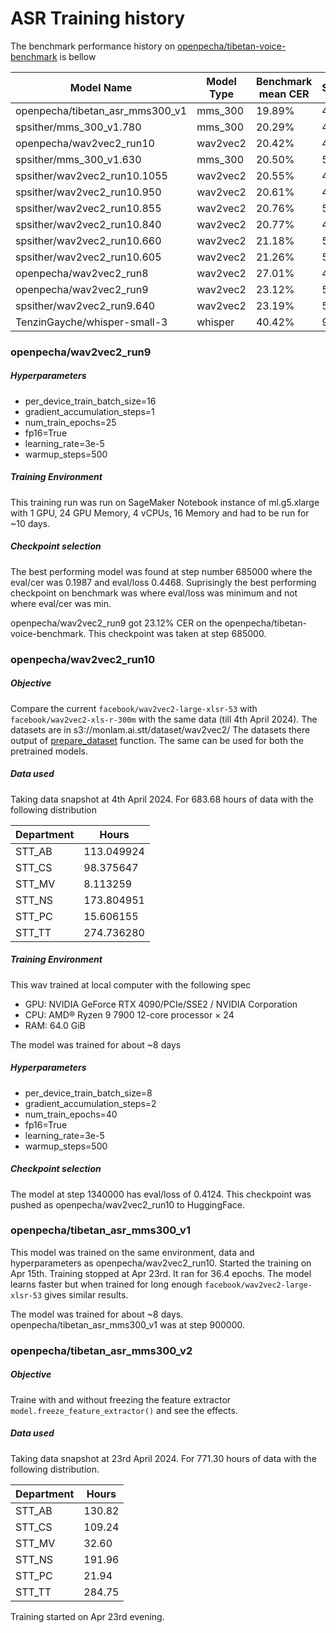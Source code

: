 
# ASR Training history

The benchmark performance history on [openpecha/tibetan-voice-benchmark](https://huggingface.co/datasets/openpecha/tibetan-voice-benchmark) is bellow

|Model Name	| Model Type          |Benchmark mean CER |STT_AB | STT_CS | STT_MV | STT_NS | STT_TT |
|-----------|---------------------|-------------------|-------|--------|--------|--------|--------|
| openpecha/tibetan_asr_mms300_v1 | mms_300  | 19.89% | 4.71% | 33.63% | 24.72% | 21.90% |  9.44% |
| spsither/mms_300_v1.780         | mms_300  | 20.29% | 4.63% | 34.09% | 25.70% | 22.21% |  9.75% |
| openpecha/wav2vec2_run10        | wav2vec2 | 20.42% | 4.78% | 34.42% | 25.86% | 22.21% |  9.72% |
| spsither/mms_300_v1.630         | mms_300  | 20.50% | 5.32% | 34.36% | 25.68% | 22.15% |  9.92% |
| spsither/wav2vec2_run10.1055    | wav2vec2 | 20.55% | 4.73% | 34.57% | 26.44% | 22.08% |  9.79% |
| spsither/wav2vec2_run10.950     | wav2vec2 | 20.61% | 4.74% | 34.52% | 26.42% | 22.30% |  9.95% |
| spsither/wav2vec2_run10.855     | wav2vec2 | 20.76% | 5.12% | 34.63% | 26.81% | 22.26% |  9.91% |
| spsither/wav2vec2_run10.840     | wav2vec2 | 20.77% | 4.80% | 34.65% | 26.96% | 22.29% | 10.05% |
| spsither/wav2vec2_run10.660     | wav2vec2 | 21.18% | 5.35% | 35.13% | 27.37% | 22.62% | 10.32% |
| spsither/wav2vec2_run10.605     | wav2vec2 | 21.26% | 5.36% | 35.59% | 27.40% | 22.48% | 10.22% |
| openpecha/wav2vec2_run8	      | wav2vec2 | 27.01% | 4.09% | 41.45% | 42.05% | 27.43% | 14.73% |
| openpecha/wav2vec2_run9         | wav2vec2 | 23.12% | 5.55% | 35.68% | 35.58% | 22.96% | 11.20% |
| spsither/wav2vec2_run9.640      | wav2vec2 | 23.19% | 5.51% | 35.79% | 35.86% | 23.00% | 23.00% |
| TenzinGayche/whisper-small-3    | whisper  | 40.42% | 9.21% | 51.00% | 80.67% | 34.71% | 22.64% |

### openpecha/wav2vec2_run9

##### Hyperparameters
 - per_device_train_batch_size=16
 - gradient_accumulation_steps=1
 - num_train_epochs=25
 - fp16=True
 - learning_rate=3e-5
 - warmup_steps=500

##### Training Environment
This training run was run on SageMaker Notebook instance of 
ml.g5.xlarge with 1 GPU, 24 GPU Memory, 4 vCPUs, 16 Memory
and had to be run for ~10 days.

##### Checkpoint selection
The best performing model was found at step number 685000 where the eval/cer was 0.1987 and eval/loss 0.4468. Suprisingly the best performing checkpoint on benchmark was where eval/loss was minimum and not where eval/cer was min.

openpecha/wav2vec2_run9 got 23.12% CER on the openpecha/tibetan-voice-benchmark. This checkpoint was taken at step 685000.

### openpecha/wav2vec2_run10

##### Objective
Compare the current `facebook/wav2vec2-large-xlsr-53` with `facebook/wav2vec2-xls-r-300m` with the same data (till 4th April 2024). 
The datasets are in s3://monlam.ai.stt/dataset/wav2vec2/ 
The datasets there output of [prepare_dataset](https://github.com/OpenPecha/stt-wav2vec2/blob/main/prepare_dataset.ipynb) function. The same can be used for both the pretrained models.

##### Data used
Taking data snapshot at 4th April 2024. For 683.68 hours of data with the following distribution 

|Department | Hours      |
|-----------|------------|
|STT_AB     | 113.049924 |
|STT_CS     | 98.375647  |
|STT_MV     | 8.113259   |
|STT_NS     | 173.804951 |
|STT_PC     | 15.606155  |
|STT_TT     | 274.736280 |

##### Training Environment
This wav trained at local computer with the following spec
- GPU: NVIDIA GeForce RTX 4090/PCIe/SSE2 / NVIDIA Corporation
- CPU: AMD® Ryzen 9 7900 12-core processor × 24
- RAM: 64.0 GiB

The model was trained for about ~8 days

##### Hyperparameters
 - per_device_train_batch_size=8
 - gradient_accumulation_steps=2
 - num_train_epochs=40
 - fp16=True
 - learning_rate=3e-5
 - warmup_steps=500

##### Checkpoint selection
The model at step 1340000 has eval/loss of 0.4124. This checkpoint was pushed as openpecha/wav2vec2_run10 to HuggingFace.

### openpecha/tibetan_asr_mms300_v1

This model was trained on the same environment, data and hyperparameters as openpecha/wav2vec2_run10. Started the training on Apr 15th.
Training stopped at Apr 23rd. It ran for 36.4 epochs. The model learns faster but when trained for long enough `facebook/wav2vec2-large-xlsr-53` gives similar results.

The model was trained for about ~8 days. openpecha/tibetan_asr_mms300_v1 was at step 900000.

### openpecha/tibetan_asr_mms300_v2

##### Objective
Traine with and without freezing the feature extractor `model.freeze_feature_extractor()` and see the effects.

##### Data used
Taking data snapshot at 23rd April 2024. For 771.30 hours of data with the following distribution.

|Department | Hours  |
|-----------|--------|
|STT_AB     | 130.82 |
|STT_CS     | 109.24 |
|STT_MV     | 32.60  |
|STT_NS     | 191.96 |
|STT_PC     | 21.94  |
|STT_TT     | 284.75 |

Training started on Apr 23rd evening.